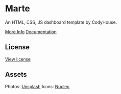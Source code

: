 # Marte
An HTML, CSS, JS dashboard template by CodyHouse.

[More Info](https://codyhouse.co/template/marte)
[Documentation](https://codyhouse.co/ds/docs/templates)

## License
[View license](https://codyhouse.co/license#templates)

## Assets
Photos: [Unsplash](https://unsplash.com/)
Icons: [Nucleo](https://nucleoapp.com/)